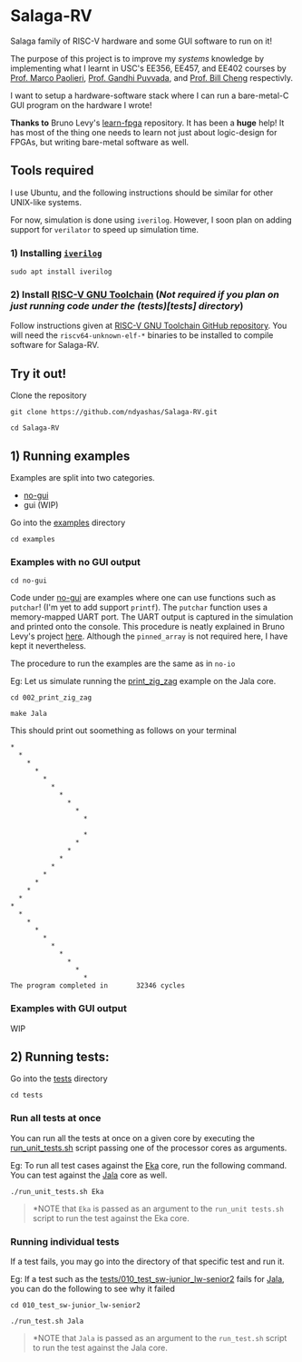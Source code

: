 # Salaga-RV

Salaga family of RISC-V hardware and some GUI software to run on it!

The purpose of this project is to improve my *systems* knowledge by implementing what I learnt in USC's EE356, EE457, and EE402 courses by [Prof. Marco Paolieri](https://qed.usc.edu/paolieri/), [Prof. Gandhi Puvvada](https://viterbi.usc.edu/directory/faculty/Puvvada/Gandhi), and [Prof. Bill Cheng](http://merlot.usc.edu/william/usc/) respectivly.

I want to setup a hardware-software stack where I can run a bare-metal-C GUI program on the hardware I wrote!

**Thanks to** Bruno Levy's [learn-fpga](https://github.com/BrunoLevy/learn-fpga) repository. It has been a **huge** help! It has most of the thing one needs to learn not just about logic-design for FPGAs, but writing bare-metal software as well.

## Tools required
I use Ubuntu, and the following instructions should be similar for other UNIX-like systems.

For now, simulation is done using `iverilog`. However, I soon plan on adding support for `verilator` to speed up simulation time.

### 1) Installing [`iverilog`](http://iverilog.icarus.com/)
```
sudo apt install iverilog
```

### 2) Install [RISC-V GNU Toolchain](https://github.com/riscv-collab/riscv-gnu-toolchain#installation-newliblinux-multilib) (*Not required if you plan on just running code under the (tests)[tests] directory*)
Follow instructions given at [RISC-V GNU Toolchain GitHub repository](https://github.com/riscv-collab/riscv-gnu-toolchain#installation-newliblinux-multilib). You will need the `riscv64-unknown-elf-*` binaries to be installed to compile software for Salaga-RV.

## Try it out!
Clone the repository
```
git clone https://github.com/ndyashas/Salaga-RV.git
```
```
cd Salaga-RV
```

## 1) Running examples
Examples are split into <!--three--> two categories.
<!-- - [no-io](README.md#examples-with-no-io-operations) -->
- [no-gui](README.md#examples-with-no-gui-output)
- gui (WIP)

Go into the [examples](examples) directory
```
cd examples
```

<!--
### Examples with no IO operations
```
cd no-io
```
[no-io](examples/no-io) examples are again tests and expect the program to leave the dmem in an expected state. To do this, a region of memory is pinned and a C-array is mapped to it. The programs under the example are supposed to manipulate values and put them in the pinned memory region. Once the program concludes, the pinned memory region is checked to verify if it is in the expected state.

Let us take [002_fibonacci_sequence](examples/no-io/002_fibonacci_sequence) for example:
To run the example on Eka:
```
cd 002_fibonacci_sequence
```
```
make Eka
```

If you look into the [program.c](examples/no-io/002_fibonacci_sequence/program.c) file, you will notice a pinned_array as follows

```C
unsigned int pinned_array[20] __attribute__((section(".pinned_array_section")));
```

The `pinned_array` array is kept in the beginning of the memory space - from address `0x00000000` to `0x0000004f` (80 bytes - 20 integers). The fibonacci calculating program - [program.c](examples/no-io/002_fibonacci_sequence/program.c) puts the values in this array and after the simulation, the contents of the dmem is dumped to be checked with what was expected.
-->

### Examples with no GUI output
```
cd no-gui
```
Code under [no-gui](examples/no-gui) are examples where one can use functions such as `putchar`! (I'm yet to add support `printf`). The `putchar` function uses a memory-mapped UART port. The UART output is captured in the simulation and printed onto the console. This procedure is neatly explained in Bruno Levy's project [here](https://github.com/BrunoLevy/learn-fpga/blob/master/FemtoRV/TUTORIALS/FROM_BLINKER_TO_RISCV/README.md#step-17-memory-mapped-device---lets-do-much-more-than-a-blinky-). Although the `pinned_array` is not required here, I have kept it nevertheless.

The procedure to run the examples are the same as in `no-io`

Eg: Let us simulate running the [print_zig_zag](examples/no-gui/002_print_zig_zag) example on the Jala core.
```
cd 002_print_zig_zag
```
```
make Jala
```
This should print out soomething as follows on your terminal
```
*                   
  *                 
    *               
      *             
        *           
          *         
            *       
              *     
                *   
                  * 
                    
                  * 
                *   
              *     
            *       
          *         
        *           
      *             
    *               
  *                 
*                   
  *                 
    *               
      *             
        *           
          *         
            *       
              *     
                *   
                  * 
The program completed in       32346 cycles
```

### Examples with GUI output
WIP

## 2) Running tests:
Go into the [tests](tests) directory
```
cd tests
```

### Run all tests at once
You can run all the tests at once on a given core by executing the [run_unit_tests.sh](tests/run_unit_tests.sh) script passing one of the processor cores as arguments.

Eg: To run all test cases against the [Eka](RTL/CORES/Eka) core, run the following command. You can test against the [Jala](RTL/CORES/Jala) core as well.
```
./run_unit_tests.sh Eka
```
> *NOTE that `Eka` is passed as an argument to the `run_unit tests.sh` script to run the test against the Eka core.

### Running individual tests
If a test fails, you may go into the directory of that specific test and run it.

Eg: If a test such as the [tests/010_test_sw-junior_lw-senior2](tests/010_test_sw-junior_lw-senior2) fails for [Jala](RTL/CORES/Jala), you can do the following to see why it failed
```
cd 010_test_sw-junior_lw-senior2
```
```
./run_test.sh Jala
```
> *NOTE that `Jala` is passed as an argument to the `run_test.sh` script to run the test against the Jala core.
